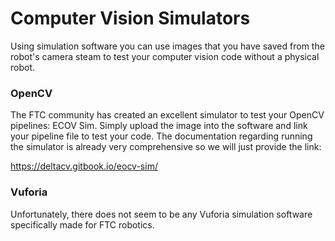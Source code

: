 # Computer Vision Simulators

Using simulation software you can use images that you have saved from the robot's camera steam to test your computer vision code without a physical robot. 

### OpenCV 

The FTC community has created an excellent simulator to test your OpenCV pipelines: ECOV Sim. Simply upload the image into the software and link your pipeline file to test your code. The documentation regarding running the simulator is already very comprehensive so we will just provide the link: 

https://deltacv.gitbook.io/eocv-sim/

### Vuforia 

Unfortunately, there does not seem to be any Vuforia simulation software specifically made for FTC robotics. 
